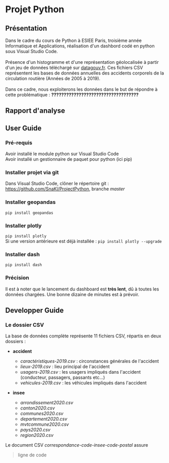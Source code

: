 # Projet Python

## Présentation

Dans le cadre du cours de Python à ESIEE Paris, troisième année Informatique et Applications, réalisation d'un dashbord codé en python sous Visual Studio Code.<br>
<br>
Présence d'un histogramme et d'une représentation géolocalisée à partir d'un jeu de données téléchargé sur [datagouv.fr](https://www.data.gouv.fr/fr/datasets/bases-de-donnees-annuelles-des-accidents-corporels-de-la-circulation-routiere-annees-de-2005-a-2019/#_). Ces fichiers CSV représentent les bases de données annuelles des accidents corporels de la circulation routière (Années de 2005 à 2019).<br>
<br>
Dans ce cadre, nous exploiterons les données dans le but de répondre à cette problématique : **???????????????????????????????????**

## Rapport d'analyse 

## User Guide

### Pré-requis

Avoir installé le module python sur Visual Studio Code<br>
Avoir installé un gestionnaire de paquet pour python (ici pip)

### Installer projet via git
Dans Visual Studio Code, clôner le répertoire git : https://github.com/SnaKl/ProjectPython, branche *master*

### Installer geopandas
`pip install geopandas`

### Installer plotly

`pip install plotly`<br>
Si une version antérieure est déjà installée : `pip install plotly --upgrade`

### Installer dash
`pip install dash`

### Précision
Il est à noter que le lancement du dashboard est **très lent**, dû à toutes les données chargées. Une bonne dizaine de minutes est à prévoir. 

## Developper Guide

### Le dossier CSV
La base de données complète représente 11 fichiers CSV, répartis en deux dossiers :<br>

  * **accident**
    * *caractéristiques-2019.csv* : circonstances générales de l'accident
    * *lieux-2019.csv* : lieu principal de l'accident
    * *usagers-2019.csv* : les usagers impliqués dans l'accident (conducteur, passagers, passants etc...)
    * *vehicules-2019.csv* : les véhicules impliqués dans l'accident
    
  * **insee**
    * *arrondissement2020.csv*
    * *canton2020.csv*
    * *communes2020.csv*
    * *departement2020.csv*
    * *mvtcommune2020.csv*
    * *pays2020.csv*
    * *region2020.csv*
    
Le document CSV *correspondance-code-insee-code-postal* assure 

> ligne de code

